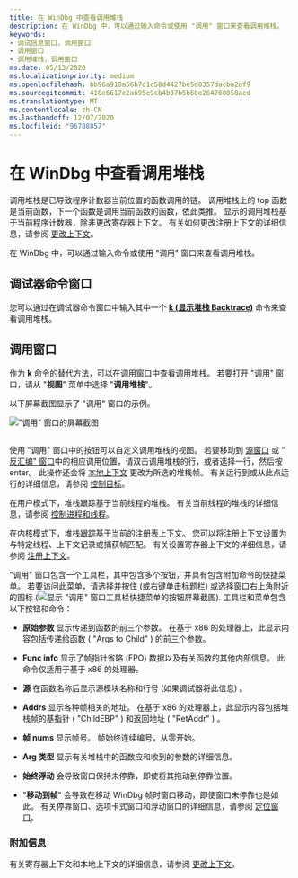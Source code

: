 ```yaml
---
title: 在 WinDbg 中查看调用堆栈
description: 在 WinDbg 中，可以通过输入命令或使用 "调用" 窗口来查看调用堆栈。
keywords:
- 调试信息窗口，调用窗口
- 调用窗口
- 调用堆栈，调用窗口
ms.date: 05/13/2020
ms.localizationpriority: medium
ms.openlocfilehash: bb96a918a56b7d1c58d4427be5d0357dacba2af9
ms.sourcegitcommit: 418e6617e2a695c9cb4b37b5b60e264760858acd
ms.translationtype: MT
ms.contentlocale: zh-CN
ms.lasthandoff: 12/07/2020
ms.locfileid: "96788857"
---
```

# <a name="viewing-the-call-stack-in-windbg"></a>在 WinDbg 中查看调用堆栈


调用堆栈是已导致程序计数器当前位置的函数调用的链。 调用堆栈上的 top 函数是当前函数，下一个函数是调用当前函数的函数，依此类推。 显示的调用堆栈基于当前程序计数器，除非更改寄存器上下文。 有关如何更改注册上下文的详细信息，请参阅 [更改上下文](changing-contexts.md)。

在 WinDbg 中，可以通过输入命令或使用 "调用" 窗口来查看调用堆栈。

## <a name="span-iddebugger_command_windowspanspan-iddebugger_command_windowspanspan-iddebugger_command_windowspandebugger-command-window"></a><span id="Debugger_Command_Window"></span><span id="debugger_command_window"></span><span id="DEBUGGER_COMMAND_WINDOW"></span>调试器命令窗口


您可以通过在调试器命令窗口中输入其中一个 [**k (显示堆栈 Backtrace)**](k--kb--kc--kd--kp--kp--kv--display-stack-backtrace-.md) 命令来查看调用堆栈。

## <a name="span-idcalls_windowspanspan-idcalls_windowspanspan-idcalls_windowspancalls-window"></a><span id="Calls_Window"></span><span id="calls_window"></span><span id="CALLS_WINDOW"></span>调用窗口


作为 [**k**](k--kb--kc--kd--kp--kp--kv--display-stack-backtrace-.md) 命令的替代方法，可以在调用窗口中查看调用堆栈。 若要打开 "调用" 窗口，请从 "**视图**" 菜单中选择 "**调用堆栈**"。

以下屏幕截图显示了 "调用" 窗口的示例。

!["调用" 窗口的屏幕截图](images/window-calls.png)

## <span id="ddk_calls_window_dbg"></span><span id="DDK_CALLS_WINDOW_DBG"></span>


使用 "调用" 窗口中的按钮可以自定义调用堆栈的视图。 若要移动到 [源窗口](source-window.md) 或 " [反汇编" 窗口](disassembly-window.md)中的相应调用位置，请双击调用堆栈的行，或者选择一行，然后按 enter。 此操作还会将 [本地上下文](changing-contexts.md#local-context) 更改为所选的堆栈帧。 有关运行到或从此点运行的详细信息，请参阅 [控制目标](controlling-the-target.md)。

在用户模式下，堆栈跟踪基于当前线程的堆栈。 有关当前线程的堆栈的详细信息，请参阅 [控制进程和线程](controlling-processes-and-threads.md)。

在内核模式下，堆栈跟踪基于当前的注册表上下文。 您可以将注册上下文设置为与特定线程、上下文记录或捕获帧匹配。 有关设置寄存器上下文的详细信息，请参阅 [注册上下文](changing-contexts.md#register-context)。

"调用" 窗口包含一个工具栏，其中包含多个按钮，并具有包含附加命令的快捷菜单。 若要访问此菜单，请选择并按住 (或右键单击标题栏) 或选择窗口右上角附近的图标 (![显示 "调用" 窗口工具栏快捷菜单的按钮屏幕截图](images/tbcall.png)). 工具栏和菜单包含以下按钮和命令：

-   **原始参数** 显示传递到函数的前三个参数。 在基于 x86 的处理器上，此显示内容包括传递给函数 ( "Args to Child" ) 的前三个参数。

-   **Func info** 显示了帧指针省略 (FPO) 数据以及有关函数的其他内部信息。 此命令仅适用于基于 x86 的处理器。

-   **源** 在函数名称后显示源模块名称和行号 (如果调试器将此信息) 。

-   **Addrs** 显示各种帧相关的地址。 在基于 x86 的处理器上，此显示内容包括堆栈帧的基指针 ( "ChildEBP" ) 和返回地址 ( "RetAddr" ) 。

-   **帧 nums** 显示帧号。 帧始终连续编号，从零开始。

-   **Arg 类型** 显示有关堆栈中的函数应和收到的参数的详细信息。

-   **始终浮动** 会导致窗口保持未停靠，即使将其拖动到停靠位置。

-   "**移动到帧**" 会导致在移动 WinDbg 帧时窗口移动，即使窗口未停靠也是如此。 有关停靠窗口、选项卡式窗口和浮动窗口的详细信息，请参阅 [定位窗口](positioning-the-windows.md)。

### <a name="span-idadditional_informationspanspan-idadditional_informationspanadditional-information"></a><span id="additional_information"></span><span id="ADDITIONAL_INFORMATION"></span>附加信息

有关寄存器上下文和本地上下文的详细信息，请参阅 [更改上下文](changing-contexts.md)。

 

 





